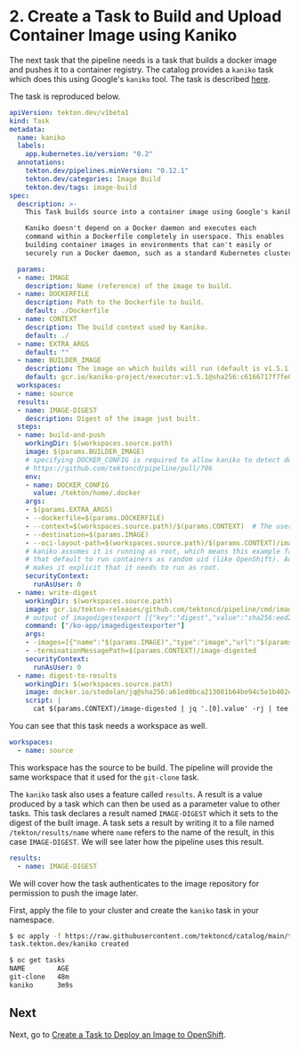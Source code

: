 # 2. Create a Task to Build and Upload Container Image using Kaniko

The next task that the pipeline needs is a task that builds a docker image and pushes it to a container registry. The catalog provides a `kaniko` task which does this using Google's `kaniko` tool. The task is described [here](https://hub.tekton.dev/tekton/task/kaniko).

The task is reproduced below.

```yaml
apiVersion: tekton.dev/v1beta1
kind: Task
metadata:
  name: kaniko
  labels:
    app.kubernetes.io/version: "0.2"
  annotations:
    tekton.dev/pipelines.minVersion: "0.12.1"
    tekton.dev/categories: Image Build
    tekton.dev/tags: image-build
spec:
  description: >-
    This Task builds source into a container image using Google's kaniko tool.

    Kaniko doesn't depend on a Docker daemon and executes each
    command within a Dockerfile completely in userspace. This enables
    building container images in environments that can't easily or
    securely run a Docker daemon, such as a standard Kubernetes cluster.

  params:
  - name: IMAGE
    description: Name (reference) of the image to build.
  - name: DOCKERFILE
    description: Path to the Dockerfile to build.
    default: ./Dockerfile
  - name: CONTEXT
    description: The build context used by Kaniko.
    default: ./
  - name: EXTRA_ARGS
    default: ""
  - name: BUILDER_IMAGE
    description: The image on which builds will run (default is v1.5.1)
    default: gcr.io/kaniko-project/executor:v1.5.1@sha256:c6166717f7fe0b7da44908c986137ecfeab21f31ec3992f6e128fff8a94be8a5
  workspaces:
  - name: source
  results:
  - name: IMAGE-DIGEST
    description: Digest of the image just built.
  steps:
  - name: build-and-push
    workingDir: $(workspaces.source.path)
    image: $(params.BUILDER_IMAGE)
    # specifying DOCKER_CONFIG is required to allow kaniko to detect docker credential
    # https://github.com/tektoncd/pipeline/pull/706
    env:
    - name: DOCKER_CONFIG
      value: /tekton/home/.docker
    args:
    - $(params.EXTRA_ARGS)
    - --dockerfile=$(params.DOCKERFILE)
    - --context=$(workspaces.source.path)/$(params.CONTEXT)  # The user does not need to care the workspace and the source.
    - --destination=$(params.IMAGE)
    - --oci-layout-path=$(workspaces.source.path)/$(params.CONTEXT)/image-digest
    # kaniko assumes it is running as root, which means this example fails on platforms
    # that default to run containers as random uid (like OpenShift). Adding this securityContext
    # makes it explicit that it needs to run as root.
    securityContext:
      runAsUser: 0
  - name: write-digest
    workingDir: $(workspaces.source.path)
    image: gcr.io/tekton-releases/github.com/tektoncd/pipeline/cmd/imagedigestexporter:v0.16.2
    # output of imagedigestexport [{"key":"digest","value":"sha256:eed29..660","resourceRef":{"name":"myrepo/myimage"}}]
    command: ["/ko-app/imagedigestexporter"]
    args:
    - -images=[{"name":"$(params.IMAGE)","type":"image","url":"$(params.IMAGE)","digest":"","OutputImageDir":"$(workspaces.source.path)/$(params.CONTEXT)/image-digest"}]
    - -terminationMessagePath=$(params.CONTEXT)/image-digested
    securityContext:
      runAsUser: 0
  - name: digest-to-results
    workingDir: $(workspaces.source.path)
    image: docker.io/stedolan/jq@sha256:a61ed0bca213081b64be94c5e1b402ea58bc549f457c2682a86704dd55231e09
    script: |
      cat $(params.CONTEXT)/image-digested | jq '.[0].value' -rj | tee /tekton/results/IMAGE-DIGEST
```

You can see that this task needs a workspace as well.

```yml
workspaces:
  - name: source
```

This workspace has the source to be build. The pipeline will provide the same workspace that it used for the `git-clone` task.

The `kaniko` task also uses a feature called `results`. A result is a value produced by a task which can then be used as a parameter value to other tasks. This task declares a result named `IMAGE-DIGEST` which it sets to the digest of the built image. A task sets a result by writing it to a file named `/tekton/results/name` where `name` refers to the name of the result, in this case `IMAGE-DIGEST`. We will see later how the pipeline uses this result.

```yml
results:
  - name: IMAGE-DIGEST
```

We will cover how the task authenticates to the image repository for permission to push the image later.

First, apply the file to your cluster and create the `kaniko` task in your namespace.

```bash
$ oc apply -f https://raw.githubusercontent.com/tektoncd/catalog/main/task/kaniko/0.2/kaniko.yaml
task.tekton.dev/kaniko created

$ oc get tasks
NAME        AGE
git-clone   48m
kaniko      3m9s
```

## Next

Next, go to [Create a Task to Deploy an Image to OpenShift](3_deploy-image-to-cluster.md).
